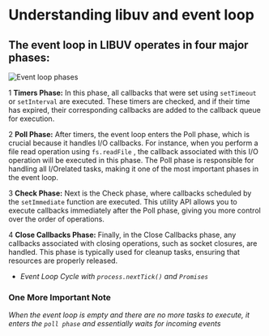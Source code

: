 # Understanding libuv and event loop

## The event loop in LIBUV operates in four major phases:
![Event loop phases](./images/Event%20loop%20Phases.png)

1  **Timers Phase:** In this phase, all callbacks that were set using  `setTimeout` or `setInterval` are executed. These timers are checked, and if their time has expired, their corresponding callbacks are added to the callback queue for execution.

2  **Poll Phase:** After timers, the event loop enters the Poll phase, which is crucial because it handles I/O callbacks. For instance, when you perform a file read operation using `fs.readFile` , the callback associated with this I/O operation will be executed in this phase. The Poll phase is responsible for handling all I/Orelated tasks, making it one of the most important phases in the event loop.

3  **Check Phase:** Next is the Check phase, where callbacks scheduled by the `setImmediate` function are executed. This utility API allows you to execute callbacks immediately after the Poll phase, giving you more control over the order of operations.

4  **Close Callbacks Phase:** Finally, in the Close Callbacks phase, any callbacks associated with closing operations, such as socket closures, are handled. This phase is typically used for cleanup tasks, ensuring that resources are properly released.


- *Event Loop Cycle with `process.nextTick()` and `Promises`*

### One More Important Note
*When the event loop is empty and there are no more tasks to execute, it enters the `poll phase` and essentially waits for incoming events*


